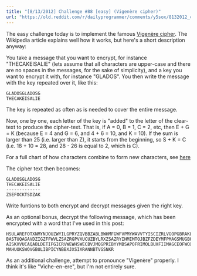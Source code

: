 ```yaml
---
title: "[8/13/2012] Challenge #88 [easy] (Vigenère cipher)"
url: "https://old.reddit.com/r/dailyprogrammer/comments/y5sox/8132012_challenge_88_easy_vigenère_cipher/"
---
```


The easy challenge today is to implement the famous [Vigenère cipher](http://en.wikipedia.org/wiki/Vigen%C3%A8re_cipher). The Wikipedia article explains well how it works, but here's a short description anyway:

You take a message that you want to encrypt, for instance "THECAKEISALIE" (lets assume that all characters are upper-case and there are no spaces in the messages, for the sake of simplicity), and a key you want to encrypt it with, for instance "GLADOS". You then write the message with the key repeated over it, like this:

    GLADOSGLADOSG
    THECAKEISALIE

The key is repeated as often as is needed to cover the entire message. 

Now, one by one, each letter of the key is "added" to the letter of the clear-text to produce the cipher-text. That is, if A = 0, B = 1, C = 2, etc, then E + G = K (because E = 4 and G = 6, and 4 + 6 = 10, and K = 10). If the sum is larger than 25 (i.e. larger than Z), it starts from the beginning, so S + K = C (i.e. 18 + 10 = 28, and 28 - 26 is equal to 2, which is C).

For a full chart of how characters combine to form new characters, see [here](http://en.wikipedia.org/wiki/File:Vigen%C3%A8re_square_shading.svg)

The cipher text then becomes:  
    
    GLADOSGLADOSG
    THECAKEISALIE
    -------------
    ZSEFOCKTSDZAK
    
Write funtions to both encrypt and decrypt messages given the right key.

As an optional bonus, decrypt the following message, which has been encrypted with a word that I've used in this post:

    HSULAREFOTXNMYNJOUZWYILGPRYZQVBBZABLBWHMFGWFVPMYWAVVTYISCIZRLVGOPGBRAKLUGJUZGLN
    BASTUQAGAVDZIGZFFWVLZSAZRGPVXUCUZBYLRXZSAZRYIHMIMTOJBZFZDEYMFPMAGSMUGBHUVYTSABB
    AISKXVUCAQABLDETIFGICRVWEWHSWECBVJMQGPRIBYYMBSAPOFRIMOLBUXFIIMAGCEOFWOXHAKUZISY
    MAHUOKSWOVGBULIBPICYNBBXJXSIXRANNBTVGSNKR

As an additional challenge, attempt to pronounce "Vigenère" properly. I think it's like "Viche-en-ere", but I'm not entirely sure. 
